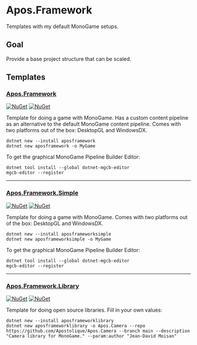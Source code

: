 # Apos.Framework

Templates with my default MonoGame setups.

## Goal

Provide a base project structure that can be scaled.

## Templates

### [Apos.Framework](./Source/Full/)

[![NuGet](https://img.shields.io/nuget/v/Apos.Framework.CSharp.svg)](https://www.nuget.org/packages/Apos.Framework.CSharp/) [![NuGet](https://img.shields.io/nuget/dt/Apos.Framework.CSharp.svg)](https://www.nuget.org/packages/Apos.Framework.CSharp/)

Template for doing a game with MonoGame. Has a custom content pipeline as an alternative to the default MonoGame content pipeline. Comes with two platforms out of the box: DesktopGL and WindowsDX.

```
dotnet new --install aposframework
dotnet new aposframework -o MyGame
```

To get the graphical MonoGame Pipeline Builder Editor:
```
dotnet tool install --global dotnet-mgcb-editor
mgcb-editor --register
```

---

### [Apos.Framework.Simple](./Source/Simple/)

[![NuGet](https://img.shields.io/nuget/v/Apos.Framework.Simple.CSharp.svg)](https://www.nuget.org/packages/Apos.Framework.Simple.CSharp/) [![NuGet](https://img.shields.io/nuget/dt/Apos.Framework.Simple.CSharp.svg)](https://www.nuget.org/packages/Apos.Framework.Simple.CSharp/)

Template for doing a game with MonoGame. Comes with two platforms out of the box: DesktopGL and WindowsDX.

```
dotnet new --install aposframeworksimple
dotnet new aposframeworksimple -o MyGame
```

To get the graphical MonoGame Pipeline Builder Editor:
```
dotnet tool install --global dotnet-mgcb-editor
mgcb-editor --register
```

---

### [Apos.Framework.Library](./Source/Library/)

[![NuGet](https://img.shields.io/nuget/v/Apos.Framework.Library.CSharp.svg)](https://www.nuget.org/packages/Apos.Framework.Library.CSharp/) [![NuGet](https://img.shields.io/nuget/dt/Apos.Framework.Library.CSharp.svg)](https://www.nuget.org/packages/Apos.Framework.Library.CSharp/)

Template for doing open source libraries. Fill in your own values:

```
dotnet new --install aposframeworklibrary
dotnet new aposframeworklibrary -o Apos.Camera --repo https://github.com/Apostolique/Apos.Camera --branch main --description "Camera library for MonoGame." --param:author "Jean-David Moisan"
```
